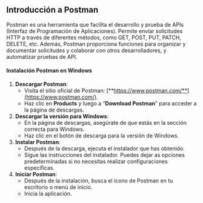 
## Introducción a Postman

Postman es una herramienta que facilita el desarrollo y prueba de APIs (Interfaz de Programación de Aplicaciones). Permite enviar solicitudes HTTP a través de diferentes métodos, como GET, POST, PUT, PATCH, DELETE, etc. Además, Postman proporciona funciones para organizar y documentar solicitudes y colaborar con otros desarrolladores, y automatizar pruebas de API.

#### Instalación Postman en Windows

1. **Descargar Postman**:
    - Visita el sitio oficial de Postman: [**https://www.postman.com/**](https://www.postman.com/).
    - Haz clic en **Products** y luego a “**Download Postman**” para acceder a la página de descargas.
2. **Descargar la versión para Windows**:
    - En la página de descargas, asegúrate de que estás en la sección correcta para Windows.
    - Haz clic en el botón de descarga para la versión de Windows.
3. **Instalar Postman**:
    - Después de la descarga, ejecuta el instalador que has obtenido.
    - Sigue las instrucciones del instalador. Puedes dejar as opciones predeterminadas si no necesitas realizar configuraciones específicas.
4. **Iniciar Postman**:
    - Después de la instalación, busca el icono de Postman en tu escritorio o menú de inicio.
    - Inicia la aplicación.